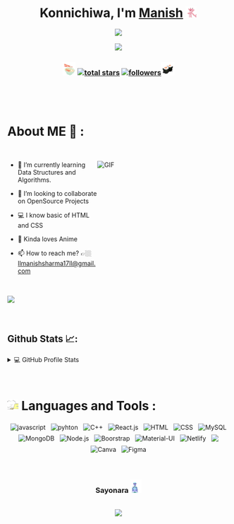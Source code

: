 <!-- 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 -->

<div align="center">
   <h1>Konnichiwa, I'm <a href="https://www.linkedin.com/in/manish-sharma-2a6778212/">Manish</a> <img src="gif1.gif" width="25px"> </h1>
   
   
   <img src="https://media1.giphy.com/media/37Md3lHS7s6k2tHIp7/giphy.gif"> 
</div>

<p align="center">
<img src="https://readme-typing-svg.herokuapp.com/?lines=Always+Learning+new+things;Full-stack+web+developer&font=Fira%20Code&center=true&width=440&height=45&color=E6E6FA&vCenter=true&size=22&pause=1000">
</p>

<div align="center">
<h3><img src="gif2.gif" width="30px">  <a href="https://github.com/Manish-XD?tab=repositories&sort=stargazers">
    <img alt="total stars" title="Total stars on GitHub" src="https://custom-icon-badges.herokuapp.com/github/stars/Manish-XD?color=55960c&style=for-the-badge&labelColor=488207&logo=star"/></a>
  <a href="https://github.com/Manish-XD?tab=followers">
    <img alt="followers" title="Follow me on Github" src="https://custom-icon-badges.herokuapp.com/github/followers/Manish-XD?color=61F727&labelColor=1155ba&style=for-the-badge&logo=person-add&label=Follow&logoColor=white"/></a><img src="gif3.gif" width="30"></h3>
</div>

<br/>
<br/>
<br/>

<h1>About ME 💬 :</h1>

<br />
<div>
    
<img align="right" height="250px" width="300px" alt="GIF" src="https://c.tenor.com/waCiJuYgAEAAAAAC/gojo-satoru.gif" />

-   🌱 I’m currently learning Data Structures and Algorithms.

-   👯 I’m looking to collaborate on OpenSource Projects
-   💻 I know basic of HTML and CSS

-   🦋 Kinda loves Anime

-   📫 How to reach me? 👉🏼 llmanishsharma17ll@gmail.com
<br/>
<br/>
<a>
<img src="https://github.com/Manish-XD/github-stats/blob/master/generated/overview.svg">
</a>
</div>

<br/>
<br/>
<h2>Github Stats 📈:</h2>
<details> 
  <summary>💻 GitHub Profile Stats</summary>
  <br/>
    <a href="https://github.com/anuraghazra/github-readme-stats"> 
    <img  src="https://github-readme-stats.vercel.app/api?username=Manish-XD&&show_icons=true&theme=radical"/>
  </a>
  <a href="https://github.com/anuraghazra/github-readme-stats"><img alt="Manish-XD's Top Languages" src="https://github-readme-stats.vercel.app/api/top-langs/?username=Manish-XD&layout=compact&theme=react&hide_border=true&bg_color=1F222E&title_color=F85D7F&icon_color=F8D866&hide=Jupyter%20Notebook" height="192px"/></a>
  <br/>
  <b>Note:</b> Top languages is only a metric of the languages my public code consists of and doesn't reflect experience or skill level.
</details>

<br/>
<br/>

<h1><img src="gif4.gif" width="25px"> Languages and Tools :</h1>

<p align="center">
  <img src = "https://img.shields.io/badge/JavaScript-F7DF1E?style=for-the-badge&logo=javascript&logoColor=black"  alt="javascript" style="vertical-align:top; margin:4px" >
  <img src = "https://img.shields.io/badge/Python-FFD43B?style=for-the-badge&logo=python&logoColor=darkgreen"  alt="pyhton" style="vertical-align:top; margin:4px" >
  <img src = "https://img.shields.io/badge/C%2B%2B-00599C?style=for-the-badge&logo=c%2B%2B&logoColor=white"  alt="C++" style="vertical-align:top; margin:4px" >
  <img src = "https://img.shields.io/badge/React-20232A?style=for-the-badge&logo=react&logoColor=61DAFB"  alt="React.js" style="vertical-align:top; margin:4px" > 
  <img src = "https://img.shields.io/badge/HTML5-E34F26?style=for-the-badge&logo=html5&logoColor=white"  alt="HTML" style="vertical-align:top; margin:4px" >
  <img src = "https://img.shields.io/badge/CSS3-1572B6?style=for-the-badge&logo=css3&logoColor=white"  alt="CSS" style="vertical-align:top; margin:4px" >
  <img src = "https://img.shields.io/badge/MySQL-00000F?style=for-the-badge&logo=mysql&logoColor=white"  alt="MySQL" style="vertical-align:top; margin:4px" >
  <img src = "https://img.shields.io/badge/MongoDB-4EA94B?style=for-the-badge&logo=mongodb&logoColor=white"  alt="MongoDB" style="vertical-align:top; margin:4px" >
  <img src = "https://img.shields.io/badge/Node.js-43853D?style=for-the-badge&logo=node.js&logoColor=white"  alt="Node.js" style="vertical-align:top; margin:4px" >
  <img src = "https://img.shields.io/badge/Bootstrap-563D7C?style=for-the-badge&logo=bootstrap&logoColor=white"  alt="Boorstrap" style="vertical-align:top; margin:4px" >
  <img src = "https://img.shields.io/badge/Material--UI-0081CB?style=for-the-badge&logo=material-ui&logoColor=white"  alt="Material-UI" style="vertical-align:top; margin:4px" > 
   <img src = "https://img.shields.io/badge/Netlify-00C7B7?style=for-the-badge&logo=netlify&logoColor=white"  alt="Netlify" style="vertical-align:top; margin:4px" >
  <img src = "https://img.shields.io/badge/Adobe%20Illustrator-FF9A00?style=for-the-badge&logo=adobe%20illustrator&logoColor=white" style="vertical-align:top; margin:4px" > 
  <img src = "https://img.shields.io/badge/Canva-%2300C4CC.svg?&style=for-the-badge&logo=Canva&logoColor=white"  alt="Canva" style="vertical-align:top; margin:4px" > 
  <img src = "https://img.shields.io/badge/Figma-F24E1E?style=for-the-badge&logo=figma&logoColor=white"  alt="Figma" style="vertical-align:top; margin:4px" >

<br/>
<br/>
<h1></h1>
<div align="center">
<h3 >Sayonara <img src="gif5.gif"></h3>
<br/>
<img src="https://media1.giphy.com/media/Q7pmmDVQ6AixW/giphy.gif?cid=ecf05e475ywvpqc4voqgvl1wz5i3q90wq1k9bqzjup54084n&rid=giphy.gif&ct=g">
</div>

